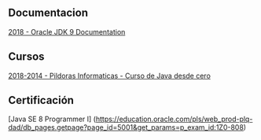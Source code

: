 ## Documentacion 
[2018 - Oracle JDK 9 Documentation](https://docs.oracle.com/javase/9/)


## Cursos
[2018-2014 - Pildoras Informaticas - Curso de Java desde cero](https://www.youtube.com/watch?v=coK4jM5wvko&list=PLU8oAlHdN5BktAXdEVCLUYzvDyqRQJ2lk)

## Certificación
[Java SE 8 Programmer I] (https://education.oracle.com/pls/web_prod-plq-dad/db_pages.getpage?page_id=5001&get_params=p_exam_id:1Z0-808)
